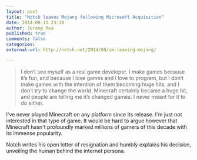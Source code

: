 ```yaml
---
layout: post
title: "Notch leaves Mojang following Microsoft Acquisition"
date: 2014-09-15 23:10
author: Jeremy Rea
published: true
comments: false
categories: 
external-url: http://notch.net/2014/09/im-leaving-mojang/

---
```


> I don’t see myself as a real game developer. I make games because it’s fun, and because I love games and I love to program, but I don’t make games with the intention of them becoming huge hits, and I don’t try to change the world. Minecraft certainly became a huge hit, and people are telling me it’s changed games. I never meant for it to do either.

I've never played Minecraft on any platform since its release.  I'm just not interested in that type of game.  It would be hard to argue however that Minecraft hasn't profoundly marked millions of gamers of this decade with its immense popularity.

Notch writes his open letter of resignation and humbly explains his decision, unveiling the human behind the internet persona.